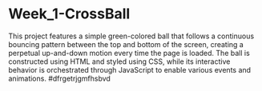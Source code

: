 # Week_1-CrossBall
This project features a simple green-colored ball that follows a continuous bouncing pattern between the top and bottom of the screen, creating a perpetual up-and-down motion every time the page is loaded. The ball is constructed using HTML and styled using CSS, while its interactive behavior is orchestrated through JavaScript to enable various events and animations.
#dfrgetrjgmfhsbvd
